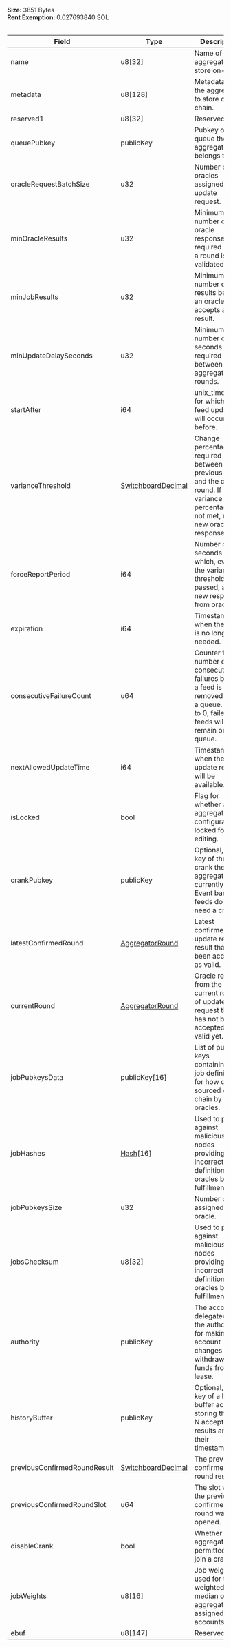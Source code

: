 <b>Size: </b>3851 Bytes<br /><b>Rent Exemption: </b>0.027693840 SOL<br /><br />

| Field                        | Type                                                | Description                                                                                                                                |
| ---------------------------- | --------------------------------------------------- | ------------------------------------------------------------------------------------------------------------------------------------------ |
| name                         | u8[32]                                              | Name of the aggregator to store on-chain.                                                                                                  |
| metadata                     | u8[128]                                             | Metadata of the aggregator to store on-chain.                                                                                              |
| reserved1                    | u8[32]                                              | Reserved.                                                                                                                                  |
| queuePubkey                  | publicKey                                           | Pubkey of the queue the aggregator belongs to.                                                                                             |
| oracleRequestBatchSize       | u32                                                 | Number of oracles assigned to an update request.                                                                                           |
| minOracleResults             | u32                                                 | Minimum number of oracle responses required before a round is validated.                                                                   |
| minJobResults                | u32                                                 | Minimum number of job results before an oracle accepts a result.                                                                           |
| minUpdateDelaySeconds        | u32                                                 | Minimum number of seconds required between aggregator rounds.                                                                              |
| startAfter                   | i64                                                 | unix_timestamp for which no feed update will occur before.                                                                                 |
| varianceThreshold            | [SwitchboardDecimal](/idl/types/SwitchboardDecimal) | Change percentage required between a previous round and the current round. If variance percentage is not met, reject new oracle responses. |
| forceReportPeriod            | i64                                                 | Number of seconds for which, even if the variance threshold is not passed, accept new responses from oracles.                              |
| expiration                   | i64                                                 | Timestamp when the feed is no longer needed.                                                                                               |
| consecutiveFailureCount      | u64                                                 | Counter for the number of consecutive failures before a feed is removed from a queue. If set to 0, failed feeds will remain on the queue.  |
| nextAllowedUpdateTime        | i64                                                 | Timestamp when the next update request will be available.                                                                                  |
| isLocked                     | bool                                                | Flag for whether an aggregators configuration is locked for editing.                                                                       |
| crankPubkey                  | publicKey                                           | Optional, public key of the crank the aggregator is currently using. Event based feeds do not need a crank.                                |
| latestConfirmedRound         | [AggregatorRound](/idl/types/AggregatorRound)       | Latest confirmed update request result that has been accepted as valid.                                                                    |
| currentRound                 | [AggregatorRound](/idl/types/AggregatorRound)       | Oracle results from the current round of update request that has not been accepted as valid yet.                                           |
| jobPubkeysData               | publicKey[16]                                       | List of public keys containing the job definitions for how data is sourced off-chain by oracles.                                           |
| jobHashes                    | [Hash](/idl/types/Hash)[16]                         | Used to protect against malicious RPC nodes providing incorrect task definitions to oracles before fulfillment.                            |
| jobPubkeysSize               | u32                                                 | Number of jobs assigned to an oracle.                                                                                                      |
| jobsChecksum                 | u8[32]                                              | Used to protect against malicious RPC nodes providing incorrect task definitions to oracles before fulfillment.                            |
| authority                    | publicKey                                           | The account delegated as the authority for making account changes or withdrawing funds from a lease.                                       |
| historyBuffer                | publicKey                                           | Optional, public key of a history buffer account storing the last N accepted results and their timestamps.                                 |
| previousConfirmedRoundResult | [SwitchboardDecimal](/idl/types/SwitchboardDecimal) | The previous confirmed round result.                                                                                                       |
| previousConfirmedRoundSlot   | u64                                                 | The slot when the previous confirmed round was opened.                                                                                     |
| disableCrank                 | bool                                                | Whether an aggregator is permitted to join a crank.                                                                                        |
| jobWeights                   | u8[16]                                              | Job weights used for the weighted median of the aggregator's assigned job accounts.                                                        |
| ebuf                         | u8[147]                                             | Reserved.                                                                                                                                  |
